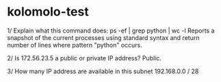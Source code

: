 # kolomolo-test

1/ Explain what this command does:
ps -ef | grep python | wc -l
Reports a snapshot of the current processes using standard syntax and return number of lines where pattern "python" occurs.

2/ Is 172.56.23.5 a public or private IP address?
Public.

3/ How many IP address are available in this subnet 192.168.0.0 / 28
